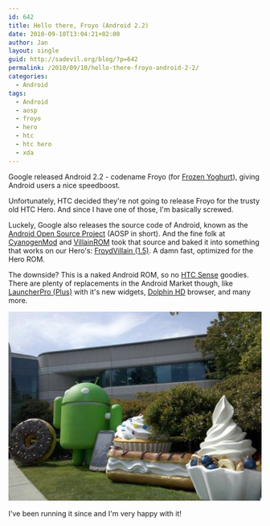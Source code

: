 ```yaml
---
id: 642
title: Hello there, Froyo (Android 2.2)
date: 2010-09-10T13:04:21+02:00
author: Jan
layout: single
guid: http://sadevil.org/blog/?p=642
permalink: /2010/09/10/hello-there-froyo-android-2-2/
categories:
  - Android
tags:
  - Android
  - aosp
  - froyo
  - hero
  - htc
  - htc hero
  - xda
---
```

Google released Android 2.2 - codename Froyo (for [Frozen Yoghurt](http://en.wikipedia.org/wiki/Frozen_yogurt)), giving Android users a nice speedboost.

Unfortunately, HTC decided they're not going to release Froyo for the trusty old HTC Hero. And since I have one of those, I'm basically screwed.

Luckely, Google also releases the source code of Android, known as the [Android Open Source Project](http://source.android.com/) (AOSP in short). And the fine folk at [CyanogenMod](http://www.cyanogenmod.com/) and [VillainROM](http://www.villainrom.co.uk) took that source and baked it into something that works on our Hero's: [FroydVillain (1.5)](http://www.villainrom.co.uk/forum/showthread.php?2358-FroydVillain-1.5.0-quot-So-fast-it-waits-for-YOU-to-boot). A damn fast, optimized for the Hero ROM.

The downside? This is a naked Android ROM, so no [HTC Sense](http://en.wikipedia.org/wiki/HTC_Sense) goodies. There are plenty of replacements in the Android Market though, like [LauncherPro (Plus)](http://www.launcherpro.com) with it's new widgets, [Dolphin HD](http://home.dolphin-browser.com/tunny/Home.htm) browser, and many more.

![Android statues at Googleplex](/assets/images/2010/09/thumb_550_froyo-statue.jpeg "Android statues at Googleplex")

  
I've been running it since and I'm very happy with it!